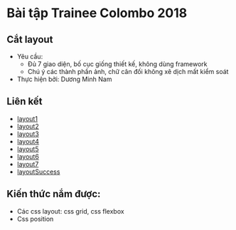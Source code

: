 # Bài tập Trainee Colombo 2018
## Cắt layout
- Yêu cầu:
	- Đủ 7 giao diện, bố cục giống thiết kế, không dùng framework  
    - Chú ý các thành phần ảnh, chữ cân đối không xê dịch mất kiểm soát
- Thực hiện bởi: Dương Minh Nam

## Liên kết
- [layout1](https://duongnam99.github.io/7layout/layout1)
- [layout2](https://duongnam99.github.io/7layout/layout2)
- [layout3](https://duongnam99.github.io/7layout/layout3)
- [layout4](https://duongnam99.github.io/7layout/layout4)
- [layout5](https://duongnam99.github.io/7layout/layout5)
- [layout6](https://duongnam99.github.io/7layout/layout6)
- [layout7](https://duongnam99.github.io/7layout/layout7)
- [layoutSuccess](https://duongnam99.github.io/7layout/layoutSuccess)

## Kiến thức nắm được:
- Các css layout: css grid, css flexbox
- Css position